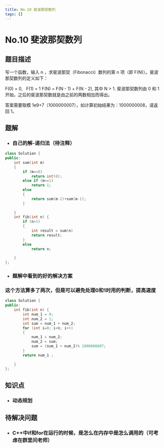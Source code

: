 ```yaml
---
title: No.10 斐波那契数列
tags: []
---
```


# No.10 斐波那契数列
## 题目描述
写一个函数，输入 n ，求斐波那契（Fibonacci）数列的第 n 项（即 F(N)）。斐波那契数列的定义如下：

F(0) = 0,   F(1) = 1
F(N) = F(N - 1) + F(N - 2), 其中 N > 1.
斐波那契数列由 0 和 1 开始，之后的斐波那契数就是由之前的两数相加而得出。

答案需要取模 1e9+7（1000000007），如计算初始结果为：1000000008，请返回 1。

## 题解
* ### 自己的解-递归法（待注释）
```c++
class Solution {
public:
    int sum(int m)
    {
        if (m==0)
            return int(0);
        else if (m==1)
            return 1;
        else
        {
            return sum(m-2)+sum(m-1);
        }
        
    }
    int fib(int n) {
        if (n>1)
        {
            int result = sum(n)
            return result;
        }
        else
            return n;
        
    }
};
```
* ### 题解中看到的好的解决方案
### 这个方法算多了两次，但是可以避免处理0和1时用的判断，提高速度
```c++
class Solution {
public:
    int fib(int n) {
        int num_1 = 0;
        int num_2 = 1;
        int sum = num_1 + num_2;
        for (int i=0; i<n; i++)
        {
            num_1 = num_2;
            num_2 = sum;
            sum = (num_1 + num_2)% 1000000007;
        }
        return num_1 ;
        
    }
};
```
## 知识点
* ### 动态规划


## 待解决问题
* ### C++中if和for在运行的时候，是怎么在内存中是怎么调用的（可考虑在群里问老师）
